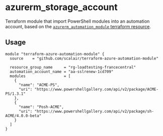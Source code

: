 # azurerm_storage_account

Terraform module that import PowerShell modules into an automation account, based on the [`azurerm_automation_module` terraform resource](https://registry.terraform.io/providers/hashicorp/azurerm/latest/docs/resources/automation_module).

## Usage

```hcl
module "terraform-azure-automation-module" {
  source    = "github.com/scalair/terraform-azure-automation-module"

  resource_group_name     = "rg-loadtesting-francecentral"
  automation_account_name = "aa-sslrenew-1cd709"
  modules                 = [
    {
      "name": "ACME-PS",
      "uri": "https://www.powershellgallery.com/api/v2/package/ACME-PS/1.3.1"
    },
    {
      "name": "Posh-ACME",
      "uri": "https://www.powershellgallery.com/api/v2/package/sh-ACME/4.0.0-beta"
    }
  ]
}
```
